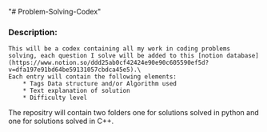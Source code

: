 "# Problem-Solving-Codex" 

### Description:
    This will be a codex containing all my work in coding problems solving, each question I solve will be added to this [notion database](https://www.notion.so/ddd25ab0cf42424e90e90c605590ef5d?v=dfa197e91bd64be59131057cbdca45e5).\
    Each entry will contain the following elements:
        * Tags Data structure and/or Algorithm used
        * Text explanation of solution
        * Difficulty level

The repositry will contain two folders one for solutions solved in python and one for solutions solved in C++.
